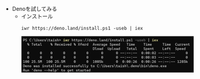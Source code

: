 *   Denoを試してみる
    -   インストール
        ```
        iwr https://deno.land/install.ps1 -useb | iex
        ```
        ![インストール結果](../images/Deno_install.png)
